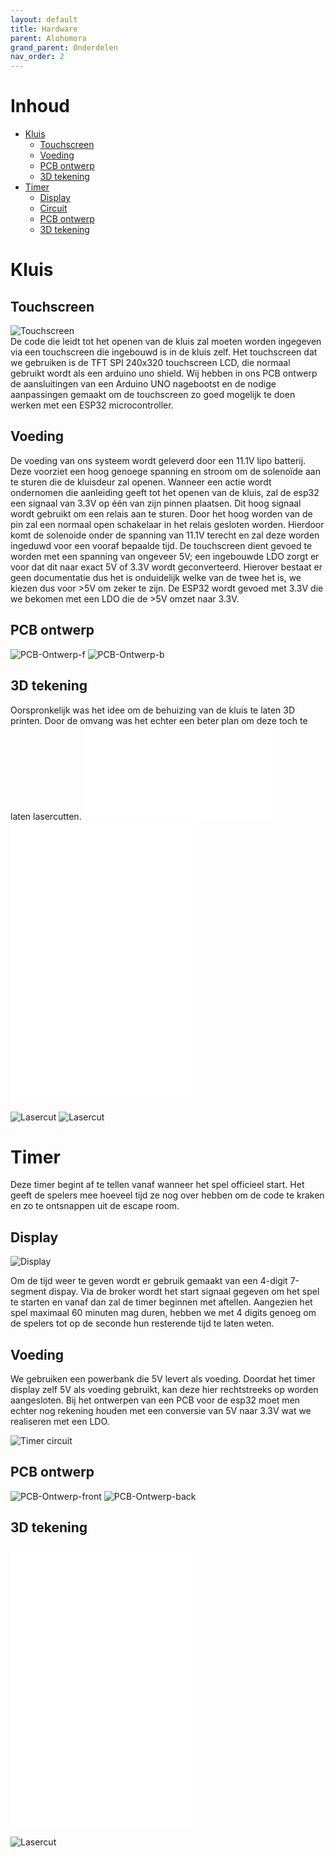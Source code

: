 ```yaml
---
layout: default
title: Hardware
parent: Alohomora
grand_parent: Onderdelen
nav_order: 2
---
```

# Inhoud
- [Kluis](#Kluis)
    - [Touchscreen](#Touchscreen)
    - [Voeding](#Voeding)
    - [PCB ontwerp](#PCB-ontwerp)
    - [3D tekening](#3D-tekening)
- [Timer](#Timer)
    - [Display](#Display)
    - [Circuit](#Circuit)
    - [PCB ontwerp](#PCB-ontwerp)
    - [3D tekening](#3D-tekening)
    
# Kluis
## Touchscreen
![Touchscreen](touchscreen-removebg-preview.png)  
De code die leidt tot het openen van de kluis zal moeten worden ingegeven via een touchscreen die ingebouwd is in de kluis zelf. 
Het touchscreen dat we gebruiken is de TFT SPI 240x320 touchscreen LCD, die normaal gebruikt wordt als een arduino uno shield. Wij hebben in ons PCB ontwerp de aansluitingen van een Arduino UNO nagebootst en de nodige aanpassingen gemaakt om de touchscreen zo goed mogelijk te doen werken met een ESP32 microcontroller.

## Voeding
De voeding van ons systeem wordt geleverd door een 11.1V lipo batterij. Deze voorziet een hoog genoege spanning en stroom om de solenoïde aan te sturen die de kluisdeur zal openen. Wanneer een actie wordt ondernomen die aanleiding geeft tot het openen van de kluis, zal de esp32 een signaal van 3.3V op één van zijn pinnen plaatsen. Dit hoog signaal wordt gebruikt om een relais aan te sturen. Door het hoog worden van de pin zal een normaal open schakelaar in het relais gesloten worden. Hierdoor komt de solenoide onder de spanning van 11.1V terecht en zal deze worden ingeduwd voor een vooraf bepaalde tijd.
De touchscreen dient gevoed te worden met een spanning van ongeveer 5V; een ingebouwde LDO zorgt er voor dat dit naar exact 5V of 3.3V wordt geconverteerd. Hierover bestaat er geen documentatie dus het is onduidelijk welke van de twee het is, we kiezen dus voor >5V om zeker te zijn.
De ESP32 wordt gevoed met 3.3V die we bekomen met een LDO die de >5V omzet naar 3.3V.

## PCB ontwerp

![PCB-Ontwerp-f](pcb_schermv2_front.png)
![PCB-Ontwerp-b](pcb_schermv2_back.png)

## 3D tekening
Oorspronkelijk was het idee om de behuizing van de kluis te laten 3D printen. Door de omvang was het echter een beter plan om deze toch te laten lasercutten.
![Deur deksel](afdekplaatje_deur.stl)
![Deur Frame](deur_nieuw.stl)
![Kluis Behuizing](doos_kluis.stl)
![3D-assembly](Assembly_kluis_github.stl)

![Lasercut](binnenste.svg)
![Lasercut](doos_kluis.svg)

# Timer
Deze timer begint af te tellen vanaf wanneer het spel officieel start. 
Het geeft de spelers mee hoeveel tijd ze nog over hebben om de code te kraken en zo te ontsnappen uit de escape room. 

## Display
![Display](tm1637.png)

Om de tijd weer te geven wordt er gebruik gemaakt van een 4-digit 7-segment dispay. Via de broker wordt het start signaal gegeven om het spel te starten en vanaf dan zal de timer beginnen met aftellen. Aangezien het spel maximaal 60 minuten mag duren, hebben we met 4 digits genoeg om de spelers tot op de seconde hun resterende tijd te laten weten.

## Voeding
We gebruiken een powerbank die 5V levert als voeding. Doordat het timer display zelf 5V als voeding gebruikt, kan deze hier rechtstreeks op worden aangesloten. Bij het ontwerpen van een PCB voor de esp32 moet men echter nog rekening houden met een conversie van 5V naar 3.3V wat we realiseren met een LDO.

![Timer circuit](image-removebg-preview.png)

## PCB ontwerp

![PCB-Ontwerp-front](pcb.png)
![PCB-Ontwerp-back](pcb_b.png)

## 3D tekening
![3D-tekening](Timer_doosje.stl)
![3D-tekening](Timerdeksel.stl)
![3D-assembly](Assembly_timer_github.stl)

![Lasercut](Timer.svg)
